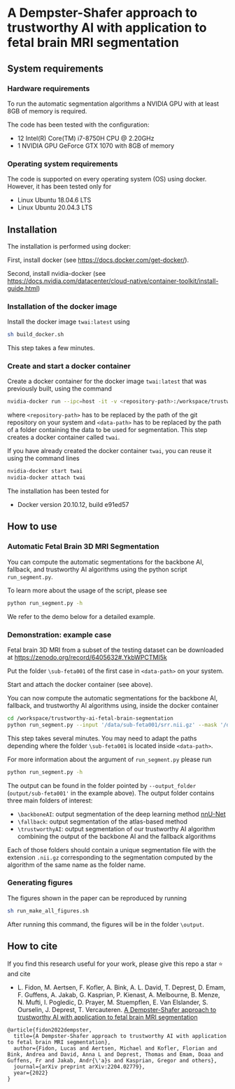 # A Dempster-Shafer approach to trustworthy AI with application to fetal brain MRI segmentation


## System requirements
### Hardware requirements
To run the automatic segmentation algorithms a NVIDIA GPU with at least 8GB of memory is required.

The code has been tested with the configuration:
* 12 Intel(R) Core(TM) i7-8750H CPU @ 2.20GHz
* 1 NVIDIA GPU GeForce GTX 1070 with 8GB of memory

### Operating system requirements
The code is supported on every operating system (OS) using docker.
However, it has been tested only for
* Linux Ubuntu 18.04.6 LTS
* Linux Ubuntu 20.04.3 LTS

## Installation
The installation is performed using docker:

First, install docker (see https://docs.docker.com/get-docker/).

Second, install nvidia-docker (see https://docs.nvidia.com/datacenter/cloud-native/container-toolkit/install-guide.html)

### Installation of the docker image
Install the docker image  ```twai:latest``` using
```bash
sh build_docker.sh
```
This step takes a few minutes.

### Create and start a docker container
Create a docker container for the docker image
 ```twai:latest``` that was previously built, using the command
 ```bash
nvidia-docker run --ipc=host -it -v <repository-path>:/workspace/trustworthy-ai-fetal-brain-segmentation -v <data-path>:/data --name twai twai:latest
```
where ```<repository-path>``` has to be replaced by the path of the git repository on your system
and ```<data-path>``` has to be replaced by the path of a folder containing the data to be used for segmentation.
This step creates a docker container called ```twai```.

If you have already created the docker container ```twai```, you can reuse it using the command lines
```bash
nvidia-docker start twai
nvidia-docker attach twai
```

The installation has been tested for
* Docker version 20.10.12, build e91ed57


## How to use

### Automatic Fetal Brain 3D MRI Segmentation
You can compute the automatic segmentations for the backbone AI, fallback, and trustworthy AI algorithms
 using the python script ```run_segment.py```.

To learn more about the usage of the script, please see
```bash
python run_segment.py -h
```
 
We refer to the demo below for a detailed example.

### Demonstration: example case
Fetal brain 3D MRI from a subset of the testing dataset can be downloaded at
https://zenodo.org/record/6405632#.YkbWPCTMI5k

Put the folder ```\sub-feta001``` of the first case in ```<data-path>``` on your system.

Start and attach the docker container (see above).

You can now compute the automatic segmentations for the backbone AI, fallback, and trustworthy AI algorithms using,
 inside the docker container
```bash
cd /workspace/trustworthy-ai-fetal-brain-segmentation
python run_segment.py --input '/data/sub-feta001/srr.nii.gz' --mask '/data/sub-feta001/mask.nii.gz' --ga 27.9 --condition 'Spina Bifida' --output_folder 'output/sub-feta001' --bfc
```
This step takes several minutes.
You may need to adapt the paths depending where the folder ```\sub-feta001``` is located inside ```<data-path>```.

For more information about the argument of ```run_segment.py``` please run
```bash
python run_segment.py -h
```
The output can be found in the folder pointed by ```--output_folder``` (```output/sub-feta001'``` in the example above).
The output folder contains three main folders of interest:
 * ```\backboneAI```: output segmentation of the deep learning method [nnU-Net][nnunet]
 * ```\fallback```: output segmentation of the atlas-based method
 * ```\trustworthyAI```: output segmentation of our trustworthy AI algorithm combining the output of the backbone AI and the fallback algorithms
 
Each of those folders should contain a unique segmentation file with the extension ```.nii.gz``` corresponding to the
segmentation computed by the algorithm of the same name as the folder name.


### Generating figures
The figures shown in the paper can be reproduced by running
```bash
sh run_make_all_figures.sh
```
After running this command, the figures will be in the folder ```\output```.

## How to cite
If you find this research useful for your work, please give this repo a star :star: and cite
* L. Fidon, M. Aertsen, F. Kofler, A. Bink, A. L. David, T. Deprest, D. Emam, F. Guffens, A. Jakab, G. Kasprian,
 P. Kienast, A. Melbourne, B. Menze, N. Mufti, I. Pogledic, D. Prayer, M. Stuempflen, E. Van Elslander, S. Ourselin, 
 J. Deprest, T. Vercauteren.
 [A Dempster-Shafer approach to trustworthy AI with application to fetal brain MRI segmentation][twai]

```
@article{fidon2022dempster,
  title={A Dempster-Shafer approach to trustworthy AI with application to fetal brain MRI segmentation},
  author={Fidon, Lucas and Aertsen, Michael and Kofler, Florian and Bink, Andrea and David, Anna L and Deprest, Thomas and Emam, Doaa and Guffens, Fr and Jakab, Andr{\'a}s and Kasprian, Gregor and others},
  journal={arXiv preprint arXiv:2204.02779},
  year={2022}
}
```

[twai]: https://arxiv.org/abs/2204.02779
[nnunet]: https://github.com/MIC-DKFZ/nnUNet
